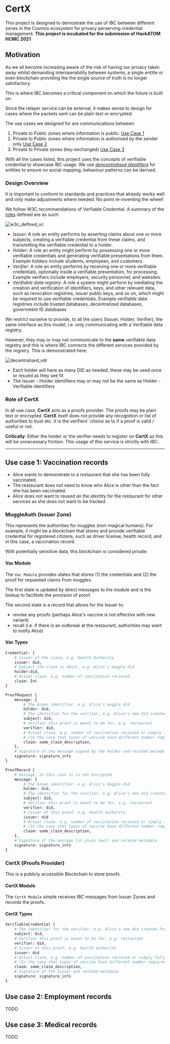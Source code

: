 # CertX

This project is designed to demostrate the use of IBC between different zones in the Cosmos ecosystem for privacy perserving credential management.
**This project is incubated for the submission of HackATOM HCMC 2021**

## Motivation

As we all become increasing aware of the risk of having our privacy taken away whilst demanding interoperability between systems,
a single entitle or even blockchain providing the the single source of truth is no longer satisfactory.

This is where IBC becomes a critical component on which the future is built on.

Since the relayer service can be external, it makes sense to design for cases where the packets sent can be plain text or encrypted.

The use cases we designed for are communications between:

1. Private to Public zones where information is public: [Use Case 1]
1. Private to Public zones where information is authorised by the sender only [Use Case 2]
1. Private to Private zones (key-exchanged) [Use Case 3]

With all the cases listed, this project uses the concepts of verifiable credential to showcase IBC usage.
We use [*dencentralised identifiers*] for entities to ensure no social mapping, behaviour patterns can be derived.

### Design Overview

It is important to conform to standards and practices that already works well and only make adjustments where needed. No point re-inventing the wheel!

We follow W3C recommendations of Verfiable Credential. A summary of the [roles] defined are as such:

![w3c_defined_vc](./w3c_defined_vc.png)

- *Issuer*: A role an entity performs by asserting claims about one or more subjects, creating a verifiable credential from these claims, and transmitting the verifiable credential to a holder.
- *Holder*: A role an entity might perform by possessing one or more verifiable credentials and generating verifiable presentations from them. Example holders include students, employees, and customers.
- *Verifier*: A role an entity performs by receiving one or more verifiable credentials, optionally inside a verifiable presentation, for processing. Example verifiers include employers, security personnel, and websites.
- *Verifiable data registry*: A role a system might perform by mediating the creation and verification of identifiers, keys, and other relevant data, such as revocation registries, issuer public keys, and so on, which might be required to use verifiable credentials.  Example verifiable data registries include trusted databases, decentralized databases, government ID databases

We restrict ourselve to provide, to all the users (Issuer, Holder, Verifier), the same interface as this model, i.e. only communicating with a Verifiable data registry.

However, they may or may not communicate to the **same** verifiable data registry and this is where IBC connects the different services provided by the registry.
This is demonstrated here:

![decentralised_vdr](./decentralised_vdr.png)

- Each holder will have as many DID as needed, these may be used once or resued as they see fit
- The Issuer - Holder identifiers may or may not be the same as Holder - Verifiable identifiers

### Role of CertX

In all use case, **CertX** acts as a proofs provider. The proofs may be plain text or encrypted.
**CertX** itself does not provide any recognition or list of authorities to trust etc.
It is the verifiers' choice as to if a proof is valid / useful or not.

**Critically**: Either the holder or the verifier needs to register on **CertX** as this will be unnecessary friction.
This usage of this service is strictly with IBC.

[roles]: https://www.w3.org/TR/vc-data-model/#roles
[*dencentralised identifiers*]: https://www.w3.org/TR/did-core/
[Use Case 1]: (#user-case-1:-vaccination-records)
[Use Case 2]: (#user-case-2:-employment-records)
[Use Case 3]: (#user-case-3:-medical-records)

---

## Use case 1: Vaccination records

- Alice wants to demonstrate to a restaurant that she has been fully vaccinated.
- The restaurant does not need to know who Alice is other than the fact she has been vaccinated.
- Alice does not want to reused an the identity for the restaurant for other services as she does not want to be tracked.

### MuggleAuth (Issuer Zone)

This represents the authorities for muggles (non-magical humans).
For example, it might be a blockchain that stores and provide verifiable credential for registered citizens,
such as driver license, health record, and in this case, a vaccination record.

With potentially sensitive data, this blockchain is considered private.

#### Vac Module

The `Vac Module` provides states that stores (1) the credentials and (2) the proof for requested claims from muggles.

The first state is updated by direct messages to the module and is the lookup to facilitate the provision of proof.

The second state is a record that allows for the Issuer to:

- revoke any proofs (perhaps Alice's vaccine is not effective with new variant)
- recall (i.e. if there is an outbreak at the restaurant, authorities may want to notify Alice)

#### Vac Types

```sh
Credential: {
    # Issuer of the claim, e.g. Health Authority
    issuer: did,
    # Subject the claim is about, e.g. Alice's muggle did
    holder:did,
    # Actual claim, e.g. number of vaccination recieved
    claim: Int 
}

ProofRequest {
    message: {
        # The known identifier, e.g. Alice's muggle did
        holder: did,
        # The identifier for the verifier, e.g. Alice's new did created for the retaurant
        subject: did,
        # Verifier this proof is meant to be for, e.g. restaurant
        verifier: did,
        # Actual claim, e.g. number of vaccination recieved or simply fully / partial / none
        # (In the case that types of vaccine have different number requirements, should not disclose)
        claim: some_claim_description,
    },
    # Signature of the message signed by the holder and related metadata
    signature: signature_info 
}

ProofRecord {
    # message, in this case it is not encrypted
    message: {
        # The known identifier, e.g. Alice's muggle did
        holder: did,
        # The identifier for the verifier, e.g. Alice's new did created for the retaurant
        subject: did,
        # Verifier this proof is meant to be for, e.g. restaurant
        verifier: did,
        # Issuer of this proof, e.g. health authority
        issuer: did 
        # Actual claim, e.g. number of vaccination recieved or simply fully / partial / none
        # (In the case that types of vaccine have different number requirements, should not disclose)
        claim: some_claim_description,
    },
    # Signature of the message (in plain text) and related metadata
    signature: signature_info 
}
```

### CertX (Proofs Provider)

This is a publicly accessible Blockchain to store proofs.

#### CertX Module

The `CertX Module` simple receives IBC messages from Issuer Zones and records the proofs.

#### CertX Types

```sh
VerifiableCredential {
    # The identifier for the verifier, e.g. Alice's new did created for the retaurant
    subject: did,
    # Verifier this proof is meant to be for, e.g. restaurant
    verifier: did,
    # Issuer of this proof, e.g. health authority
    issuer: did 
    # Actual claim, e.g. number of vaccination recieved or simply fully / partial / none
    # (In the case that types of vaccine have different number requirements, should not disclose)
    claim: some_claim_description,
    # Signature of the Issuer and related metadata
    signature: signature_info 
}
```

## Use case 2: Employment records

TODO

## Use case 3: Medical records

TODO

